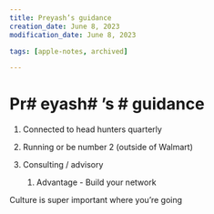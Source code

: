 ```yaml
---
title: Preyash’s guidance
creation_date: June 8, 2023
modification_date: June 8, 2023

tags: [apple-notes, archived]

---
```



# Pr# eyash# ’s # guidance # 

1. Connected to head hunters quarterly 

2. Running or be number 2 (outside of Walmart) 

3. Consulting / advisory 

	1. Advantage - Build your network 

Culture is super important where you’re going 

